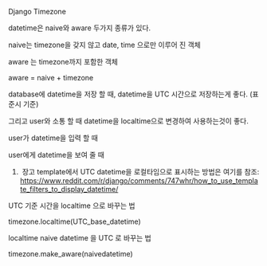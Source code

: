 Django Timezone



datetime은 naive와 aware 두가지 종류가 있다.

naive는 timezone을 갖지 않고 date, time 으로만 이루어 진 객체

aware 는 timezone까지 포함한 객체



aware = naive + timezone



database에 datetime을 저장 할 때, datetime을 UTC 시간으로 저장하는게 좋다. (표준시 기준)

그리고 user와 소통 할 때 datetime을 localtime으로 변경하여 사용하는것이 좋다.



user가 datetime을 입력 할 때

user에게 datetime을 보여 줄 때



1)  장고  template에서 UTC datetime을 로컬타임으로 표시하는 방법은 여기를 참조: https://www.reddit.com/r/django/comments/747whr/how_to_use_template_filters_to_display_datetime/



UTC 기준 시간을 localtime 으로 바꾸는 법

timezone.localtime(UTC_base_datetime)



localtime naive datetime 을 UTC 로 바꾸는 법

timezone.make_aware(naivedatetime)